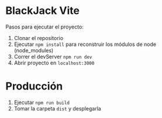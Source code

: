 # BlackJack Vite

Pasos para ejecutar el proyecto:

1. Clonar el repositorio
2. Ejecutar `npm install` para reconstruir los módulos de node (node_modules)
3. Correr el devServer `npm run dev`
4. Abrir proyecto en `localhost:3000`

# Producción

1. Ejecutar `npm run build`
2. Tomar la carpeta `dist` y desplegarla
